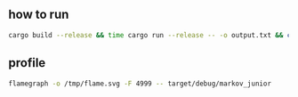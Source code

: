 ## how to run
```sh
cargo build --release && time cargo run --release -- -o output.txt && cat output.txt | pattern-to-png 1x | imgcat --width=50 --height 25
```

## profile
```sh
flamegraph -o /tmp/flame.svg -F 4999 -- target/debug/markov_junior
```
